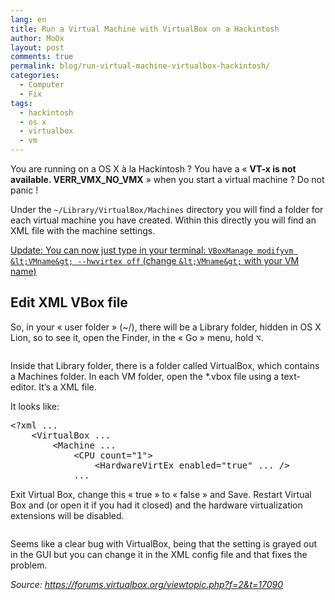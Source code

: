 ```yaml
---
lang: en
title: Run a Virtual Machine with VirtualBox on a Hackintosh
author: MoOx
layout: post
comments: true
permalink: blog/run-virtual-machine-virtualbox-hackintosh/
categories:
  - Computer
  - Fix
tags:
  - hackintosh
  - os x
  - virtualbox
  - vm
---
```

You are running on a OS X à la Hackintosh ? You have a « **VT-x is not available. VERR\_VMX\_NO_VMX** » when you start a virtual machine ? Do not panic !

Under the `~/Library/VirtualBox/Machines` directory you will find a folder for each virtual machine you have created. Within this directly you will find an XML file with the machine settings.  


<ins datetime="2012-02-22T16:58:23+00:00">Update: You can now just type in your terminal: `VBoxManage modifyvm &lt;VMname&gt; --hwvirtex off` (change `&lt;VMname&gt;` with your VM name)</ins>

## Edit XML VBox file

So, in your « user folder » (~/), there will be a Library folder, hidden in OS X Lion, so to see it, open the Finder, in the « Go » menu, hold <kbd>⌥</kbd>.

<figure class="flex-media--unknown">
  <a href="{{ site.baseurls.medias }}/2011/10/Open-Library-folder-wtih-Finder.png">
    <img class="flex-media__item" title="Open Library folder with Finder" src="{{ site.baseurls.medias }}/2011/10/Open-Library-folder-wtih-Finder.png" alt="" /></a>
</figure>

Inside that Library folder, there is a folder called VirtualBox, which contains a Machines folder. In each VM folder, open the *.vbox file using a text-editor. It’s a XML file.

It looks like:

<pre class="code blocks">&lt;?xml ...
    &lt;VirtualBox ...
        &lt;Machine ...
            &lt;CPU count="1"&gt;
                &lt;HardwareVirtEx enabled="true" ... /&gt;
            ...</pre>

Exit Virtual Box, change this « true » to « false » and Save. Restart Virtual Box and (or open it if you had it closed) and the hardware virtualization extensions will be disabled.

<figure class="flex-media--unknown">
  <a href="{{ site.baseurls.medias }}/2011/10/Edit-Virtualbox-xml-file.png">
    <img class="flex-media__item" title="Edit Virtualbox xml file" src="{{ site.baseurls.medias }}/2011/10/Edit-Virtualbox-xml-file.png" alt="" />
  </a>
</figure>

Seems like a clear bug with VirtualBox, being that the setting is grayed out in the GUI but you can change it in the XML config file and that fixes the problem.

*Source: <https://forums.virtualbox.org/viewtopic.php?f=2&t=17090>*
